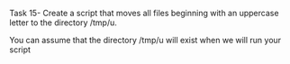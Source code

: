 Task 15- Create a script that moves all files beginning with an uppercase letter to the directory /tmp/u.

You can assume that the directory /tmp/u will exist when we will run your script
